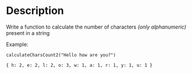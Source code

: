 # Description
Write a function to calculate the number of characters _(only alphanumeric)_ present in a string

Example:

```
calculateCharsCount2("Hello how are you?")

{ h: 2, e: 2, l: 2, o: 3, w: 1, a: 1, r: 1, y: 1, u: 1 }
```